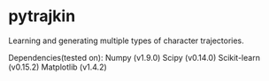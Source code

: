 # pytrajkin

Learning and generating multiple types of character trajectories.

Dependencies(tested on):
Numpy 			(v1.9.0)
Scipy 			(v0.14.0)
Scikit-learn	(v0.15.2)
Matplotlib		(v1.4.2)